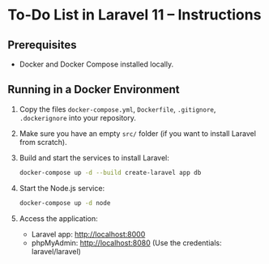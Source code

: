 # To-Do List in Laravel 11 – Instructions

## Prerequisites
- Docker and Docker Compose installed locally.

## Running in a Docker Environment

1. Copy the files `docker-compose.yml`, `Dockerfile`, `.gitignore`, `.dockerignore` into your repository.

2. Make sure you have an empty `src/` folder (if you want to install Laravel from scratch).

3. Build and start the services to install Laravel:
   ```bash
   docker-compose up -d --build create-laravel app db

4. Start the Node.js service:
   ```bash
   docker-compose up -d node

5. Access the application:

   - Laravel app: [http://localhost:8000](http://localhost:8000)
   - phpMyAdmin: [http://localhost:8080](http://localhost:8080) (Use the credentials: laravel/laravel)

